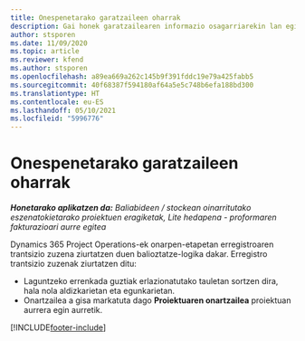 ```yaml
---
title: Onespenetarako garatzaileen oharrak
description: Gai honek garatzailearen informazio osagarriarekin lan egiteari buruzko informazioa eskaintzen du.
author: stsporen
ms.date: 11/09/2020
ms.topic: article
ms.reviewer: kfend
ms.author: stsporen
ms.openlocfilehash: a89ea669a262c145b9f391fddc19e79a425fabb5
ms.sourcegitcommit: 40f68387f594180af64a5e5c748b6efa188bd300
ms.translationtype: HT
ms.contentlocale: eu-ES
ms.lasthandoff: 05/10/2021
ms.locfileid: "5996776"
---
```

# <a name="developer-notes-for-approvals"></a>Onespenetarako garatzaileen oharrak

_**Honetarako aplikatzen da:** Baliabideen / stockean oinarritutako eszenatokietarako proiektuen eragiketak, Lite hedapena - proformaren fakturazioari aurre egitea_

Dynamics 365 Project Operations-ek onarpen-etapetan erregistroaren trantsizio zuzena ziurtatzen duen balioztatze-logika dakar. Erregistro trantsizio zuzenak ziurtatzen ditu: 

  - Laguntzeko errenkada guztiak erlazionatutako tauletan sortzen dira, hala nola aldizkarietan eta egunkarietan.
  - Onartzailea a gisa markatuta dago **Proiektuaren onartzailea** proiektuan aurrera egin aurretik.


[!INCLUDE[footer-include](../includes/footer-banner.md)]